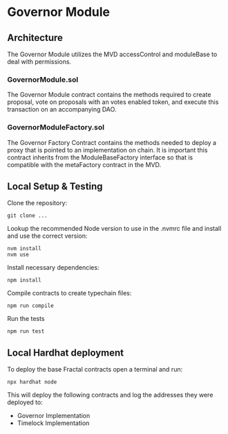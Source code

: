 # Governor Module

## Architecture

The Governor Module utilizes the MVD accessControl and moduleBase to deal with permissions. 


### GovernorModule.sol

The Governor Module contract contains the methods required to create proposal, vote on proposals with an votes enabled token, and execute this transaction on an accompanying DAO. 


### GovernorModuleFactory.sol

The Governor Factory Contract contains the methods needed to deploy a proxy that is pointed to an implementation on chain. It is important this contract inherits from the ModuleBaseFactory interface so that is compatible with the metaFactory contract in the MVD.

## Local Setup & Testing

Clone the repository:
```shell
git clone ...
```

Lookup the recommended Node version to use in the .nvmrc file and install and use the correct version:
```shell
nvm install 
nvm use
```

Install necessary dependencies:
```shell
npm install
```

Compile contracts to create typechain files:
```shell
npm run compile
```

Run the tests
```shell
npm run test
```

## Local Hardhat deployment

To deploy the base Fractal contracts open a terminal and run:
```shell
npx hardhat node
```
This will deploy the following contracts and log the addresses they were deployed to:
 - Governor Implementation
 - Timelock Implementation
